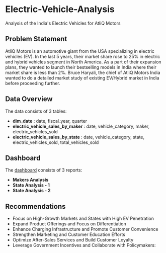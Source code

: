 # Electric-Vehicle-Analysis
Analysis of the India's Electric Vehicles for AtliQ Motors

## Problem Statement
AtliQ Motors is an automotive giant from the USA specializing in electric vehicles (EV). In the last 5 years, their market share rose to 25% in electric and hybrid vehicles segment in North America. As a part of their expansion plans, they wanted to launch their bestselling models in India where their market share is less than 2%. Bruce Haryali, the chief of AtliQ Motors India wanted to do a detailed market study of existing EV/Hybrid market in India before proceeding further.

## Data Overview
The data consists of 3 tables:
- **dim_date** : date, fiscal_year, quarter
- **electric_vehicle_sales_by_maker** : date, vehicle_category, maker, electric_vehicles_sold
- **electric_vehicle_sales_by_state** : date, vehicle_category, state, electric_vehicles_sold, total_vehicles_sold

## Dashboard
The [dashboard](https://app.powerbi.com/view?r=eyJrIjoiZjZkMWQ1MGEtYTQxZC00YTU2LTg1OTUtMWI5OGU0OWQ3ZDZiIiwidCI6ImM2ZTU0OWIzLTVmNDUtNDAzMi1hYWU5LWQ0MjQ0ZGM1YjJjNCJ9) consists of 3 reports: 
- **Makers Analysis** 
- **State Analysis - 1** 
- **State Analysis - 2**

## Recommendations
- Focus on High-Growth Markets and States with High EV Penetration
- Expand Product Offerings and Focus on Differentiation
- Enhance Charging Infrastructure and Promote Customer Convenience
- Strengthen Marketing and Customer Education Efforts
- Optimize After-Sales Services and Build Customer Loyalty
- Leverage Government Incentives and Collaborate with Policymakers:
